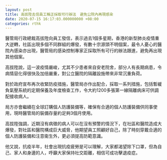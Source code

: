 ```yaml
---
layout: post
title: 高拔陞去信員工稱正採取可行辦法　避免公院內再現感染
date: 2020-07-15 16:17:03.000000000 +08:00
categories: rthk
---
```


醫管局行政總裁高拔陞向員工發信，表示過去1個多星期，香港的新型肺炎疫情重大逆轉，社區出現多個不同群組的爆發，有數十宗源頭不明個案，最令人憂心的醫院內感染亦出現，醫管局的感染控制專家正採取所有可行的辦法跟進，避免再出現其他個案。
 
高拔陞說，這一波疫情嚴峻，尤其不少患者來自安老院舍，部分人有長期病患，令病情惡化得很快及加倍嚴重，對公立醫院的隔離設施帶來非常沉重負荷。

對於政府宣布再次收緊防疫措施，醫管局亦作出配合，採取一系列措施，包括暫緩負氣壓系統的定期保養及年度檢查工作，令大約1200多張第一線隔離病床可供調配接收病人。

局方亦會繼續在全球訂購個人防護裝備等，確保有合適的個人防護裝備供同事使用，現時醫管局的裝備存量約足夠3個月使用。
 
高拔陞強調，近期沒有病徵的病人可以在沒有預警的情況下，在社區和醫院造成大爆發，對社區和醫院構成巨大威脅，他期望員工照顧好自己，除了時刻穿戴合適的個人防護裝備和注意衞生外，更必須提高防範意識。
 
他又說，抗疫半年，社會出現抗疫疲勞是可以理解，大家都渴望除下口罩，但為自己、家人和身邊的人，呼籲大家保持社交距離，相信可成功擊退疫症。

